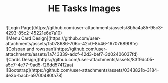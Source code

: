 <h1 align="center">HE Tasks Images</h1> <br/>
![Login Page](https://github.com/user-attachments/assets/8b5a4a85-95c3-4293-85c2-45221e6e7a10) <br/>
![Menu Card Design](https://github.com/user-attachments/assets/15078686-706c-42c0-8b46-16707689f8fe) <br/>
![Colspan and rowspan](https://github.com/user-attachments/assets/1a743339-adcf-42d3-bef7-3d02406037fd) <br/>
![Cards Design](https://github.com/user-attachments/assets/83f9dc05-a5c7-4e77-9ad5-f26dd57412aa) <br/>
![Bootstrap](https://github.com/user-attachments/assets/0343821b-3184-4e3b-bacb-a9700480fa78) <br/>

